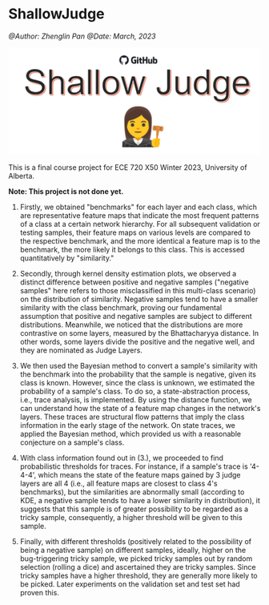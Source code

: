 # ShallowJudge
*@Author: Zhenglin Pan*
*@Date: March, 2023*

![ShallowJudge](https://github.com/ZhenglinPan/ShallowJudge/blob/main/others/Cover_ShallowJudge.jpg)

This is a final course project for ECE 720 X50 Winter 2023, University of Alberta.

**Note: This project is not done yet.**

1. Firstly, we obtained "benchmarks" for each layer and each class, which are representative feature maps that indicate the most frequent patterns of a class at a certain network hierarchy. For all subsequent validation or testing samples, their feature maps on various levels are compared to the respective benchmark, and the more identical a feature map is to the benchmark, the more likely it belongs to this class. This is accessed quantitatively by "similarity."

2. Secondly, through kernel density estimation plots, we observed a distinct difference between positive and negative samples ("negative samples" here refers to those misclassified in this multi-class scenario) on the distribution of similarity. Negative samples tend to have a smaller similarity with the class benchmark, proving our fundamental assumption that positive and negative samples are subject to different distributions. Meanwhile, we noticed that the distributions are more contrastive on some layers, measured by the Bhattacharyya distance. In other words, some layers divide the positive and the negative well, and they are nominated as Judge Layers.

3. We then used the Bayesian method to convert a sample's similarity with the benchmark into the probability that the sample is negative, given its class is known. However, since the class is unknown, we estimated the probability of a sample's class. To do so, a state-abstraction process, i.e., trace analysis, is implemented. By using the distance function, we can understand how the state of a feature map changes in the network's layers. These traces are structural flow patterns that imply the class information in the early stage of the network. On state traces, we applied the Bayesian method, which provided us with a reasonable conjecture on a sample's class.

4. With class information found out in (3.), we proceeded to find probabilistic thresholds for traces. For instance, if a sample's trace is '4-4-4', which means the state of the feature maps gained by 3 judge layers are all 4 (i.e., all feature maps are closest to class 4's benchmarks), but the similarities are abnormally small (according to KDE, a negative sample tends to have a lower similarity in distribution), it suggests that this sample is of greater possibility to be regarded as a tricky sample, consequently, a higher threshold will be given to this sample.

5. Finally, with different thresholds (positively related to the possibility of being a negative sample) on different samples, ideally, higher on the bug-triggering tricky sample, we picked tricky samples out by random selection (rolling a dice) and ascertained they are tricky samples. Since tricky samples have a higher threshold, they are generally more likely to be picked. Later experiments on the validation set and test set had proven this.
